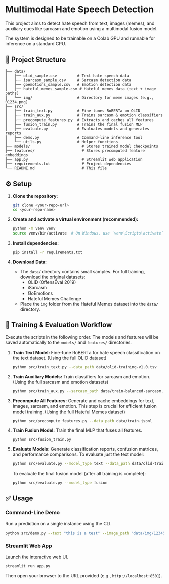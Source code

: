 # Multimodal Hate Speech Detection

This project aims to detect hate speech from text, images (memes), and auxiliary cues like sarcasm and emotion using a multimodal fusion model.

The system is designed to be trainable on a Colab GPU and runnable for inference on a standard CPU.



## 📂 Project Structure

```
├── data/
│   ├── olid_sample.csv         # Text hate speech data
│   ├── isarcasm_sample.csv     # Sarcasm detection data
│   ├── goemotions_sample.csv   # Emotion detection data
│   ├── hateful_memes_sample.csv # Hateful memes data (text + image paths)
│   └── img/                    # Directory for meme images (e.g., 01234.png)
├── src/
│   ├── train_text.py           # Fine-tunes RoBERTa on OLID
│   ├── train_aux.py            # Trains sarcasm & emotion classifiers
│   ├── precompute_features.py  # Extracts and caches all features
│   ├── fusion_train.py         # Trains the final fusion MLP
│   ├── evaluate.py             # Evaluates models and generates reports
│   ├── demo.py                 # Command-line inference tool
│   └── utils.py                # Helper functions
├── models/                       # Stores trained model checkpoints
├── features/                     # Stores precomputed feature embeddings
├── app.py                        # Streamlit web application
├── requirements.txt              # Project dependencies
└── README.md                     # This file
```

## ⚙️ Setup

1.  **Clone the repository:**
    ```bash
    git clone <your-repo-url>
    cd <your-repo-name>
    ```

2.  **Create and activate a virtual environment (recommended):**
    ```bash
    python -m venv venv
    source venv/bin/activate  # On Windows, use `venv\Scripts\activate`
    ```

3.  **Install dependencies:**
    ```bash
    pip install -r requirements.txt
    ```

4.  **Download Data:**
    - The `data/` directory contains small samples. For full training, download the original datasets:
      - OLID (OffensEval 2019)
      - iSarcasm
      - GoEmotions
      - Hateful Memes Challenge
    - Place the `img` folder from the Hateful Memes dataset into the `data/` directory.

## 🚀 Training & Evaluation Workflow

Execute the scripts in the following order. The models and features will be saved automatically to the `models/` and `features/` directories.

1.  **Train Text Model:**
    Fine-tune RoBERTa for hate speech classification on the text dataset.
    (Using the full OLID dataset)
    ```bash
    python src/train_text.py --data_path data/olid-training-v1.0.tsv
    ```

2.  **Train Auxiliary Models:**
    Train classifiers for sarcasm and emotion.
    (Using the full sarcasm and emotion datasets)
    ```bash
    python src/train_aux.py --sarcasm_path data/train-balanced-sarcasm.csv --emotion_path data/go_emotions_dataset.csv
    ```

3.  **Precompute All Features:**
    Generate and cache embeddings for text, images, sarcasm, and emotion. This step is crucial for efficient fusion model training.
    (Using the full Hateful Memes dataset)
    ```bash
    python src/precompute_features.py --data_path data/train.jsonl
    ```

4.  **Train Fusion Model:**
    Train the final MLP that fuses all features.
    ```bash
    python src/fusion_train.py
    ```

5.  **Evaluate Models:**
    Generate classification reports, confusion matrices, and performance comparisons.
    To evaluate just the text model:
    ```bash
    python src/evaluate.py --model_type text --data_path data/olid-training-v1.0.tsv
    ```
    To evaluate the final fusion model (after all training is complete):
    ```bash
    python src/evaluate.py --model_type fusion
    ```

## ✅ Usage

### Command-Line Demo

Run a prediction on a single instance using the CLI.
```bash
python src/demo.py --text "this is a test" --image_path "data/img/12345.png"
```

### Streamlit Web App

Launch the interactive web UI.
```bash
streamlit run app.py
```
Then open your browser to the URL provided (e.g., `http://localhost:8501`).